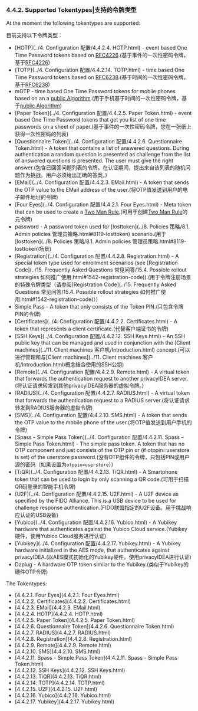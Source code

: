 ### 4.4.2. Supported Tokentypes|支持的令牌类型

At the moment the following tokentypes are supported:

目前支持以下令牌类型：

* [HOTP](../4. Configuration 配置/4.4.2.4. HOTP.html) - event based One Time Password tokens based on [RFC4226](https://tools.ietf.org/html/rfc4226).(基于事件的一次性密码令牌，基于[RFC4226](https://tools.ietf.org/html/rfc4226))
* [TOTP](../4. Configuration 配置/4.4.2.14. TOTP.html) - time based One Time Password tokens based on [RFC6238](https://tools.ietf.org/html/rfc6238).(基于时间的一次性密码令牌，基于[RFC6238](https://tools.ietf.org/html/rfc6238))
* mOTP - time based One Time Password tokens for mobile phones based on an a [public Algorithm](http://motp.sourceforge.net/).(用于手机基于时间的一次性密码令牌，基于[public Algorithm](http://motp.sourceforge.net/))
* [Paper Token](../4. Configuration 配置/4.4.2.5. Paper Token.html) - event based One Time Password tokens that get you list of one time passwords on a sheet of paper.(基于事件的一次性密码令牌，您在一张纸上获得一次性密码的列表)
* [Questionnaire Token](../4. Configuration 配置/4.4.2.6. Questionnaire Token.html) - A token that contains a list of answered questions. During authentication a random question is presented as challenge from the list of answered questions is presented. The user must give the right answer.(包含已回答问题列表的令牌。在认证期间，提出来自该列表的随机问题作为挑战。用户必须给出正确的答案。)
* [EMail](../4. Configuration 配置/4.4.2.3. EMail.html) - A token that sends the OTP value to the EMail address of the user.(将OTP值发送到用户的电子邮件地址的令牌)
* [Four Eyes](../4. Configuration 配置/4.4.2.1. Four Eyes.html) - Meta token that can be used to create a [Two Man Rule](https://en.wikipedia.org/wiki/Two-man_rule).(可用于创建[Two Man Rule](https://en.wikipedia.org/wiki/Two-man_rule)的元令牌)
* password - A password token used for [losttoken](../8. Policies 策略/8.1. Admin policies 管理员策略.html#8119-losttoken) scenario.(用于[losttoken](../8. Policies 策略/8.1. Admin policies 管理员策略.html#8119-losttoken)场景)
* [Registration](../4. Configuration 配置/4.4.2.8. Registration.html) - A special token type used for enrollment scenarios (see [Registration Code](../15. Frequently Asked Questions 常见问答/15.4. Possible rollout strategies 如何推广使用.html#1542-registration-code)).(用于令牌注册场景的特殊令牌类型（请参阅[Registration Code](../15. Frequently Asked Questions 常见问答/15.4. Possible rollout strategies 如何推广使用.html#1542-registration-code)）)
* Simple Pass - A token that only consists of the Token PIN.(只包含令牌PIN的令牌)
* [Certificates](../4. Configuration 配置/4.4.2.2. Certificates.html) - A token that represents a client certificate.(代替客户端证书的令牌)
* [SSH Keys](../4. Configuration 配置/4.4.2.12. SSH Keys.html) - An SSH public key that can be managed and used in conjunction with the [Client machines](../11. Client machines 客户机/Introduction.html) concept.(可以进行管理和与[Client machines](../11. Client machines 客户机/Introduction.html)概念结合使用的SSH公钥)
* [Remote](../4. Configuration 配置/4.4.2.9. Remote.html) - A virtual token that forwards the authentication request to another privacyIDEA server.(将认证请求转发到其他privacyIDEA服务器的虚拟令牌。)
* [RADIUS](../4. Configuration 配置/4.4.2.7. RADIUS.html) - A virtual token that forwards the authentication request to a RADIUS server.(将认证请求转发到RADIUS服务器的虚拟令牌)
* [SMS](../4. Configuration 配置/4.4.2.10. SMS.html) - A token that sends the OTP value to the mobile phone of the user.(将OTP值发送到用户手机的令牌)
* [Spass - Simple Pass Token](../4. Configuration 配置/4.4.2.11. Spass - Simple Pass Token.html) - The simple pass token. A token that has no OTP component and just consists of the OTP pin or (if otppin=userstore is set) of the userstore password.(没有OTP组件的令牌，只包括PIN或用户源的密码（如果设置为`otppin=userstore`）)
* [TiQR](../4. Configuration 配置/4.4.2.13. TiQR.html) - A Smartphone token that can be used to login by only scanning a QR code.(可用于扫描QR码登录的智能手机令牌)
* [U2F](../4. Configuration 配置/4.4.2.15. U2F.html) - A U2F device as specified by the FIDO Alliance. This is a USB device to be used for challenge response authentication.(FIDO联盟指定的U2F设备。用于挑战响应认证的USB设备)
* [Yubico](../4. Configuration 配置/4.4.2.16. Yubico.html) - A Yubikey hardware that authenticates against the Yubico Cloud service.(Yubikey硬件，使用Yubico Cloud服务进行认证)
* [Yubikey](../4. Configuration 配置/4.4.2.17. Yubikey.html) - A Yubikey hardware initialized in the AES mode, that authenticates against privacyIDEA.(以AES模式初始化的Yubikey硬件，使用privacyIDEA进行认证)
* Daplug - A hardware OTP token similar to the Yubikey.(类似于Yubikey的硬件OTP令牌)

The Tokentypes:

* [4.4.2.1. Four Eyes](4.4.2.1. Four Eyes.html)
* [4.4.2.2. Certificates](4.4.2.2. Certificates.html)
* [4.4.2.3. EMail](4.4.2.3. EMail.html)
* [4.4.2.4. HOTP](4.4.2.4. HOTP.html)
* [4.4.2.5. Paper Token](4.4.2.5. Paper Token.html)
* [4.4.2.6. Questionnaire Token](4.4.2.6. Questionnaire Token.html)
* [4.4.2.7. RADIUS](4.4.2.7. RADIUS.html)
* [4.4.2.8. Registration](4.4.2.8. Registration.html)
* [4.4.2.9. Remote](4.4.2.9. Remote.html)
* [4.4.2.10. SMS](4.4.2.10. SMS.html)
* [4.4.2.11. Spass - Simple Pass Token](4.4.2.11. Spass - Simple Pass Token.html)
* [4.4.2.12. SSH Keys](4.4.2.12. SSH Keys.html)
* [4.4.2.13. TiQR](4.4.2.13. TiQR.html)
* [4.4.2.14. TOTP](4.4.2.14. TOTP.html)
* [4.4.2.15. U2F](4.4.2.15. U2F.html)
* [4.4.2.16. Yubico](4.4.2.16. Yubico.html)
* [4.4.2.17. Yubikey](4.4.2.17. Yubikey.html)